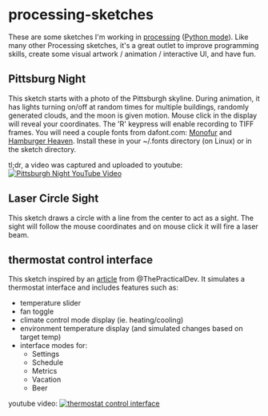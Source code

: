 # processing-sketches
These are some sketches I'm working in [processing](https://processing.org/) ([Python mode](http://py.processing.org/)). Like many other Processing sketches, it's a great outlet to improve programming skills, create some visual artwork / animation / interactive UI, and have fun.

## Pittsburg Night
This sketch starts with a photo of the Pittsburgh skyline. During animation, it has lights turning on/off at random times for multiple buildings, randomly generated clouds, and the moon is given motion. Mouse click in the display will reveal your coordinates. The 'R' keypress will enable recording to TIFF frames. You will need a couple fonts from dafont.com: [Monofur](https://www.dafont.com/monofur.font) and [Hamburger Heaven](https://www.dafont.com/hamburger-heaven.font). Install these in your ~/.fonts directory (on Linux) or in the sketch directory.

tl;dr, a video was captured and uploaded to youtube:
[![Pittsburgh Night YouTube Video](https://img.youtube.com/vi/cxPIAd43B6w/0.jpg)](https://youtu.be/cxPIAd43B6w)

## Laser Circle Sight
This sketch draws a circle with a line from the center to act as a sight. The sight will follow the mouse coordinates and on mouse click it will fire a laser beam.

## thermostat control interface 
This sketch inspired by an
[article](https://dev.to/ederchrono/making-an-animated-slider---wotw-mkj) from @ThePracticalDev. It simulates a thermostat interface and includes features such as:
* temperature slider
* fan toggle
* climate control mode display (ie. heating/cooling)
* environment temperature display (and simulated changes based on target temp)
* interface modes for:
  * Settings
  * Schedule
  * Metrics
  * Vacation
  * Beer

youtube video: [![thermostat control interface](https://i9.ytimg.com/vi/QMB10PE0SbE/mq1.jpg?sqp=COCK--oF&rs=AOn4CLAEtdW1QgElQ9zkGbKdVgDMMEMlyw)](https://youtu.be/QMB10PE0SbE)
